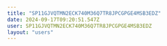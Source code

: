 ```yaml
---
title: "SP11GJVQTMN2ECK740M36Q7TR8JPCGPGE4MSB3EDZ"
date: 2024-09-17T09:20:51.547Z
user: SP11GJVQTMN2ECK740M36Q7TR8JPCGPGE4MSB3EDZ
layout: "users"
---
```

    